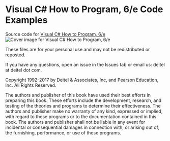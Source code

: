 # Visual C# How to Program, 6/e Code Examples

Source code for <a href="https://amzn.to/31B0WPN" target="_blank">Visual C# How to Program, 6/e</a>
![Cover image for Visual C# How to Program, 6/e](http://deitel.com/bookresources/vcsharphtp6/vcsharphtp6.png)

These files are for your personal use and may not be redistributed or reposted.

If you have any questions, open an issue in the Issues tab or email us: deitel at deitel dot com.

Copyright 1992-2017 by Deitel & Associates, Inc, and Pearson Education, Inc. All Rights Reserved. 
    
The authors and publisher of this book have used their best efforts in preparing this book. These efforts include the development, research, and testing of the theories and programs to determine their effectiveness. The authors and publisher make no warranty of any kind, expressed or implied, with regard to these programs or to the documentation contained in this book. The authors and publisher shall not be liable in any event for incidental or consequential damages in connection with, or arising out of, the furnishing, performance, or use of these programs.
 
